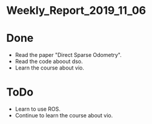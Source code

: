 Weekly_Report_2019_11_06
====

# Done

+ Read the paper "Direct Sparse Odometry".
+ Read the code aboout dso.
+ Learn the course about vio.

# ToDo

+ Learn to use ROS.
+ Continue to learn the course about vio.
